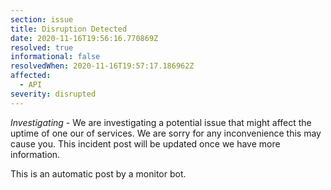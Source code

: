 ```yaml
---
section: issue
title: Disruption Detected
date: 2020-11-16T19:56:16.770869Z
resolved: true
informational: false
resolvedWhen: 2020-11-16T19:57:17.186962Z
affected:
  - API
severity: disrupted
---
```

*Investigating* - We are investigating a potential issue that might affect the uptime of one our of services. We are sorry for any inconvenience this may cause you. This incident post will be updated once we have more information.

This is an automatic post by a monitor bot.
        